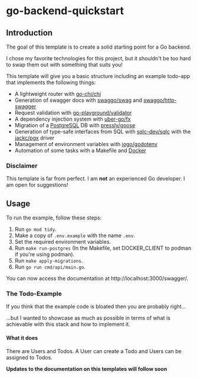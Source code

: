 # go-backend-quickstart

## Introduction

The goal of this template is to create a solid starting point for a Go backend.

I chose my favorite technologies for this project, but it shouldn't be too hard to swap them out with something that suits you!

This template will give you a basic structure including an example todo-app that implements the following things:

- A lightweight router with [go-chi/chi](https://github.com/go-chi/chi/)
- Generation of swagger docs with [swaggo/swag](https://github.com/swaggo/swag) and [swaggo/http-swagger](https://github.com/swaggo/http-swagger)
- Request validation with [go-playground/validator](https://github.com/go-playground/validator)
- A dependency injection system with [uber-go/fx](https://github.com/uber-go/fx)
- Migration of a [PostgreSQL](https://www.postgresql.org/) DB with [pressly/goose](https://github.com/pressly/goose)
- Generation of type-safe interfaces from SQL with [sqlc-dev/sqlc](https://github.com/sqlc-dev/sqlc) with the [jackc/pgx](https://github.com/jackc/pgx) driver
- Management of environment variables with [jogo/godotenv](https://github.com/joho/godotenv)
- Automation of some tasks with a Makefile and [Docker](https://www.docker.com/)

### Disclaimer

This template is far from perfect. I am __not__ an experienced Go developer. I am open for suggestions!

## Usage

To run the example, follow these steps:

1. Run `go mod tidy`.
2. Make a copy of `.env.example` with the name `.env`.
3. Set the required environment variables.
4. Run `make run-postgres` (In the Makefile, set DOCKER_CLIENT to podman if you're using podman).
5. Run `make apply-migrations`.
6. Run `go run cmd/api/main.go`.

You can now access the documentation at http://localhost:3000/swagger/.

### The Todo-Example

If you think that the example code is bloated then you are probably right...

...but I wanted to showcase as much as possible in terms of what is achievable
with this stack and how to implement it.

#### What it does

There are Users and Todos. A User can create a Todo and Users can be assigned
to Todos.

__Updates to the documentation on this templates will follow soon__
